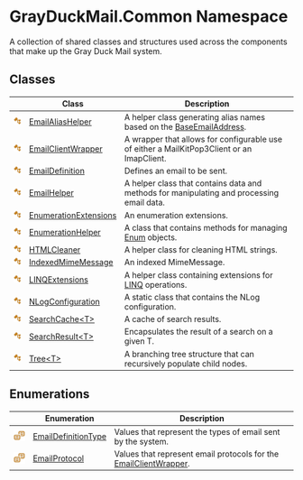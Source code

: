 GrayDuckMail.Common Namespace
=============================
A collection of shared classes and structures used across the components that make up the Gray Duck Mail system.


Classes
-------

|                 | Class                      | Description                                                                                |
| --------------- | -------------------------- | ------------------------------------------------------------------------------------------ |
| ![Public class] | [EmailAliasHelper][1]      | A helper class generating alias names based on the [BaseEmailAddress][2].                  |
| ![Public class] | [EmailClientWrapper][3]    | A wrapper that allows for configurable use of either a MailKitPop3Client or an ImapClient. |
| ![Public class] | [EmailDefinition][4]       | Defines an email to be sent.                                                               |
| ![Public class] | [EmailHelper][5]           | A helper class that contains data and methods for manipulating and processing email data.  |
| ![Public class] | [EnumerationExtensions][6] | An enumeration extensions.                                                                 |
| ![Public class] | [EnumerationHelper][7]     | A class that contains methods for managing [Enum][8] objects.                              |
| ![Public class] | [HTMLCleaner][9]           | A helper class for cleaning HTML strings.                                                  |
| ![Public class] | [IndexedMimeMessage][10]   | An indexed MimeMessage.                                                                    |
| ![Public class] | [LINQExtensions][11]       | A helper class containing extensions for [LINQ][12] operations.                            |
| ![Public class] | [NLogConfiguration][13]    | A static class that contains the NLog configuration.                                       |
| ![Public class] | [SearchCache&lt;T>][14]    | A cache of search results.                                                                 |
| ![Public class] | [SearchResult&lt;T>][15]   | Encapsulates the result of a search on a given T.                                          |
| ![Public class] | [Tree&lt;T>][16]           | A branching tree structure that can recursively populate child nodes.                      |


Enumerations
------------

|                       | Enumeration               | Description                                                            |
| --------------------- | ------------------------- | ---------------------------------------------------------------------- |
| ![Public enumeration] | [EmailDefinitionType][17] | Values that represent the types of email sent by the system.           |
| ![Public enumeration] | [EmailProtocol][18]       | Values that represent email protocols for the [EmailClientWrapper][3]. |

[1]: EmailAliasHelper/README.md
[2]: ../GrayDuckMail.Common.Database/DiscussionList/BaseEmailAddress.md
[3]: EmailClientWrapper/README.md
[4]: EmailDefinition/README.md
[5]: EmailHelper/README.md
[6]: EnumerationExtensions/README.md
[7]: EnumerationHelper/README.md
[8]: https://learn.microsoft.com/dotnet/api/system.enum
[9]: HTMLCleaner/README.md
[10]: IndexedMimeMessage/README.md
[11]: LINQExtensions/README.md
[12]: https://docs.microsoft.com/en-us/dotnet/csharp/programming-guide/concepts/linq/
[13]: NLogConfiguration/README.md
[14]: SearchCache_1/README.md
[15]: SearchResult_1/README.md
[16]: Tree_1/README.md
[17]: EmailDefinitionType/README.md
[18]: EmailProtocol/README.md
[Public class]: ../icons/pubclass.svg "Public class"
[Public enumeration]: ../icons/pubenumeration.svg "Public enumeration"